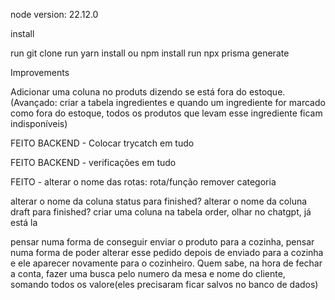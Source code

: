 node version: 22.12.0

install

run git clone
run yarn install ou npm install
run npx prisma generate


Improvements

Adicionar uma coluna no produts dizendo se está fora do estoque. (Avançado: criar a tabela ingredientes e quando um ingrediente for marcado como fora do estoque, todos os produtos que levam esse ingrediente ficam indisponíveis)

FEITO BACKEND - Colocar trycatch em tudo

FEITO BACKEND - verificações em tudo

FEITO - alterar o nome das rotas: rota/função
remover categoria


alterar o nome da coluna status para finished?
alterar o nome da coluna draft para finished?
criar uma coluna na tabela order, olhar no chatgpt, já está la


pensar numa forma de conseguir enviar o produto para a cozinha, pensar numa forma de poder alterar esse pedido depois de enviado para a cozinha e ele aparecer novamente para o cozinheiro. Quem sabe, na hora de fechar a conta, fazer uma busca pelo numero da mesa e nome do cliente, somando todos os valore(eles precisaram ficar salvos no banco de dados)

